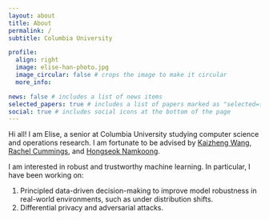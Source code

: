 ```yaml
---
layout: about
title: About
permalink: /
subtitle: Columbia University

profile:
  align: right
  image: elise-han-photo.jpg
  image_circular: false # crops the image to make it circular
  more_info: 

news: false # includes a list of news items
selected_papers: true # includes a list of papers marked as "selected={true}"
social: true # includes social icons at the bottom of the page
---
```


Hi all! I am Elise, a senior at Columbia University studying computer science and operations research. I am fortunate to be advised by [Kaizheng Wang](https://kw2934.github.io/), [Rachel Cummings](https://rachelcummings.com/), and [Hongseok Namkoong](https://hsnamkoong.github.io/).

I am interested in robust and trustworthy machine learning. In particular, I have been working on: 
1. Principled data-driven decision-making to improve model robustness in real-world environments, such as under distribution shifts. 
2. Differential privacy and adversarial attacks. 

<!-- Write your biography here. Tell the world about yourself. Link to your favorite [subreddit](http://reddit.com). You can put a picture in, too. The code is already in, just name your picture `prof_pic.jpg` and put it in the `img/` folder.

Put your address / P.O. box / other info right below your picture. You can also disable any of these elements by editing `profile` property of the YAML header of your `_pages/about.md`. Edit `_bibliography/papers.bib` and Jekyll will render your [publications page](/al-folio/publications/) automatically.

Link to your social media connections, too. This theme is set up to use [Font Awesome icons](https://fontawesome.com/) and [Academicons](https://jpswalsh.github.io/academicons/), like the ones below. Add your Facebook, Twitter, LinkedIn, Google Scholar, or just disable all of them. -->
